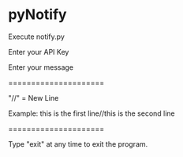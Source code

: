 pyNotify
========

Execute notify.py

Enter your API Key

Enter your message

=====================

"//" = New Line

Example: this is the first line//this is the second line

=====================

Type "exit" at any time to exit the program.
